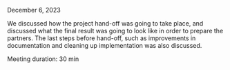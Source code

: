December 6, 2023

We discussed how the project hand-off was going to take place, and discussed what the final result was going to look like in order to prepare the partners. The last steps before hand-off,
such as improvements in documentation and cleaning up implementation was also discussed.

Meeting duration: 30 min
